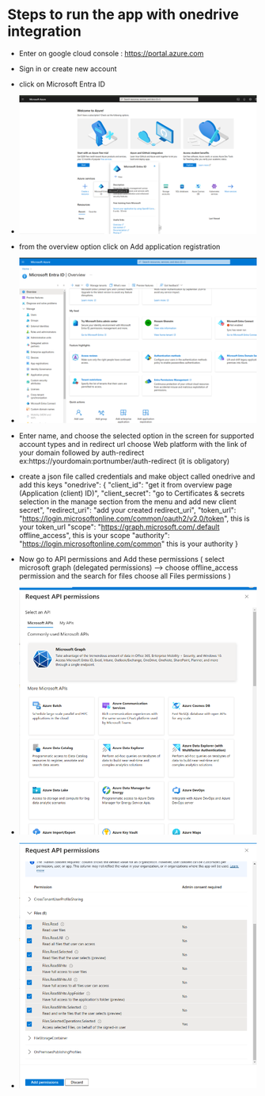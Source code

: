 # Steps to run the app with onedrive integration

- Enter on google cloud console : https://portal.azure.com
- Sign in or create new account

- click on Microsoft Entra ID

- ![alt text](onedriveImages/image.png)

- from the overview option click on Add application registration

- ![alt text](onedriveImages/image-1.png)

- Enter name, and choose the selected option in the screen for supported account types and in redirect url choose Web platform with the link of your domain followed by auth-redirect ex:https://yourdomain:portnumber/auth-redirect (it is obligatory)

- create a json file called credentials and make object called onedrive and add this keys "onedrive": {
    "client_id": "get it from overview page (Application (client) ID)",
    "client_secret": "go to Certificates & secrets selection in the manage section from the menu and add new client secret",
    "redirect_uri": "add your created redirect_uri",
    "token_url": "https://login.microsoftonline.com/common/oauth2/v2.0/token", this is your token_url
    "scope": "https://graph.microsoft.com/.default offline_access", this is your scope
    "authority": "https://login.microsoftonline.com/common" this is your authority
  }

- Now go to API permissions and Add these permissions ( select microsoft graph (delegated permissions) --> choose offline_access permission and the search for files choose all Files permissions )

- ![alt text](onedriveImages/image-2.png)

- ![alt text](onedriveImages/image-3.png)